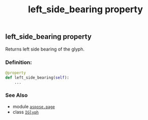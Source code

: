 ﻿---
title: left_side_bearing property
second_title: Aspose.Page for Python via .NET API References
description: 
type: docs
weight: 50
url: /python-net/aspose.page/iglyph/left_side_bearing/
is_root: false
---

## left_side_bearing property


Returns left side bearing of the glyph.
### Definition:
```python
@property
def left_side_bearing(self):
    ...
```

### See Also
* module [`aspose.page`](../../)
* class [`IGlyph`](/page/python-net/aspose.page/iglyph)
